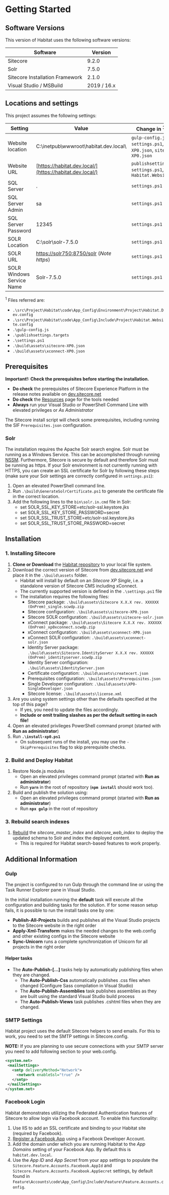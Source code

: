 # Getting Started

## Software Versions

This version of Habitat uses the following software versions:

| Software      | Version |
| ---           | --- |
| Sitecore      | 9.2.0 |
| Solr          | 7.5.0 |
| Sitecore Installation Framework | 2.1.0 |
| Visual Studio / MSBuild | 2019 / 16.x |

## Locations and settings

This project assumes the following settings:

| Setting             |  Value                                                                     | Change in <sup>1 *see below*</sup> |
| ---                 | ---                                                                        | --- |
| Website location    | C:\inetpub\wwwroot\habitat.dev.local\                                      | `gulp-config.js`, `settings.ps1`, `xconnect-XP0.json`, `sitecore-XP0.json` |
| Website URL         | [https://habitat.dev.local/](https://habitat.dev.local/)                   | `publishsettings.targets`, `settings.ps1`, `Habitat.Website.config` |
| SQL Server          | .                                                                          | `settings.ps1` |
| SQL Server Admin    | sa                                                                         | `settings.ps1` |
| SQL Server Password | 12345                                                                      | `settings.ps1` |
| SOLR Location       | C:\solr\solr-7.5.0                                                         | `settings.ps1` |
| SOLR URL            | [https://solr750:8750/solr](https://solr750:8750/solr) (*Note https*)      | `settings.ps1` |
| SOLR Windows Service Name   | Solr-7.5.0                                                         | `settings.ps1` |

<sup>1</sup> Files referred are:

* `.\src\Project\Habitat\code\App_Config\Environment\Project\Habitat.Dev.config`
* `.\src\Project\Habitat\code\App_Config\Include\Project\Habitat.Website.config`
* `.\gulp-config.js`
* `.\publishsettings.targets`
* `.\settings.ps1`
* `.\build\assets\sitecore-XP0.json`
* `.\build\assets\xconnect-XP0.json`

## Prerequisites

**Important!: Check the prerequisites before starting the installation.**

* **Do check** the prerequisites of Sitecore Experience Platform in the release notes available on [dev.sitecore.net](https://dev.sitecore.net)
* **Do check** the [Resources](./02-Resources.md) page for the tools needed
* **Always** run your Visual Studio or PowerShell Command Line with elevated privileges or *As Administrator*

The Sitecore install script will check some prerequisites, including running the SIF `Prerequisites.json` configuration.

### Solr

The installation requires the Apache Solr search engine.
Solr must be running as a Windows Service. This can be accomplished through running [NSSM](https://sitecore.stackexchange.com/questions/1211/how-to-get-solr-to-run-as-a-service). 
Furthermore, Sitecore is secure by default and therefore Solr must be running as https. 
If your Solr environment is not currently running with HTTPS, you can create an SSL certificate for Solr by following these steps (make sure your Solr settings are correctly configured in `settings.ps1`):

1. Open an elevated PowerShell command line.
1. Run `.\build\GenerateSolrCertificate.ps1` to generate the certificate file in the correct location.
1. Add the following lines to the `bin\solr.in.cmd` file in Solr:
    * set SOLR_SSL_KEY_STORE=etc/solr-ssl.keystore.jks
    * set SOLR_SSL_KEY_STORE_PASSWORD=secret
    * set SOLR_SSL_TRUST_STORE=etc/solr-ssl.keystore.jks
    * set SOLR_SSL_TRUST_STORE_PASSWORD=secret

## Installation

### 1. Installing Sitecore

1. **Clone or Download** the [Habitat repository](https://github.com/Sitecore/Habitat/) to your local file system.
1. Download the correct version of Sitecore from [dev.sitecore.net](https://dev.sitecore.net/Downloads.aspx) and place it in the `.\build\assets` folder.
    * Habitat will install by default on an *Sitecore XP Single*, i.e. a standalone version of Sitecore CMS including xConnect.
    * The currently supported version is defined in the `.\settings.ps1` file
    * The installation requires the following files:
        * Sitecore package: `.\build\assets\Sitecore X.X.X rev. XXXXXX (OnPrem)_single.scwdp.zip`
        * Sitecore configuration: `.\build\assets\sitecore-XP0.json`
        * Sitecore SOLR configuration: `.\build\assets\sitecore-solr.json`
        * xConnect package: `.\build\assets\Sitecore X.X.X rev. XXXXXX (OnPrem)_xp0xconnect.scwdp.zip`
        * xConnect configuration: `.\build\assets\xconnect-XP0.json`
        * xConnect SOLR configuration: `.\build\assets\xconnect-solr.json`
        * Identity Server package: `.\build\assets\Sitecore.IdentityServer X.X.X rev. XXXXXX (OnPrem)_identityserver.scwdp.zip`
        * Identity Server configuration: `.\build\assets\IdentityServer.json`
        * Certificate configuration: `.\build\assets\createcert.json`
        * Prerequisites configuration: `.\build\assets\Prerequisites.json`
        * Single Developer configuration: `.\build\assets\XP0-SingleDeveloper.json`
        * Sitecore license: `.\build\assets\license.xml`
1. Are you using system settings other than the defaults specified at the top of this page?
    * If yes, you need to update the files accordingly.
    * **Include or omit trailing slashes as per the default setting in each file!**
1. Open an elevated privileges PowerShell command prompt (started with **Run as administrator**)
1. Run **`.\install-xp0.ps1`**
    * On subsequent runs of the install, you may use the `-SkipPrerequisites` flag to skip prerequisite checks.

### 2. Build and Deploy Habitat

1. Restore Node.js modules
    * Open an elevated privileges command prompt (started with **Run as administrator**)
    * Run **`yarn`** in the root of repository (**`npm install`** should work too).
1. Build and publish the solution using:
    * Open an elevated privileges command prompt (started with **Run as administrator**)
    * Run **`npx gulp`** in the root of repository

### 3. Rebuild search indexes

1. [Rebuild](https://doc.sitecore.net/sitecore_experience_platform/setting_up_and_maintaining/search_and_indexing/indexing/rebuild_search_indexes) the *sitecore_master_index* and *sitecore_web_index* to deploy the updated schema to Solr and index the deployed content.
    * This is required for Habitat search-based features to work properly.

## Additional Information

### Gulp

The project is configured to run Gulp through the command line or using the Task Runner Explorer pane in Visual Studio. 

In the initial installation running the **default** task will execute all the configuration and building tasks for the solution. If for some reason setup fails, it is possible to run the install tasks one by one:

* **Publish-All-Projects** builds and publishes all the Visual Studio projects to the Sitecore website in the right order
* **Apply-Xml-Transform** makes the needed changes to the web.config and other existing configs in the Sitecore website
* **Sync-Unicorn** runs a complete synchronization of Unicorn for all projects in the right order

#### Helper tasks

* The **Auto-Publish-[...]** tasks help by automatically publishing files when they are changed.
  * The **Auto-Publish-Css** automatically publishes .css files when changed (Configure Sass compilation in Visual Studio)
  * The **Auto-Publish-Assemblies** task publishes assemblies as they are built using the standard Visual Studio build process
  * The **Auto-Publish-Views** task publishes .cshtml files when they are changed.

### SMTP Settings

Habitat project uses the default Sitecore helpers to send emails.
For this to work, you need to set the SMTP settings in Sitecore.config.

**NOTE:** If you are planning to use secure connections with your SMTP server you need to add following section to your web.config.

```xml
<system.net>
 <mailSettings>
   <smtp deliveryMethod="Network">
     <network enableSsl="true" />
   </smtp>
 </mailSettings>
</system.net>
```

### Facebook Login

Habitat demonstrates utilizing the Federated Authentication features of Sitecore to allow login via Facebook account. To enable this functionality:

1. Use IIS to add an SSL certificate and binding to your Habitat site (required by Facebook).
1. [Register a Facebook App](https://developers.facebook.com/docs/apps/register/) using a Facebook Developer Account. 
1. Add the domain under which you are running Habitat to the *App Domains* setting of your Facebook App. By default this is `habitat.dev.local`.
1. Use the *App ID* and *App Secret* from your app settings to populate the `Sitecore.Feature.Accounts.Facebook.AppId` and `Sitecore.Feature.Accounts.Facebook.AppSecret` settings, by default found in `Feature\Accounts\code\App_Config\Include\Feature\Feature.Accounts.config`.
